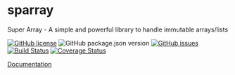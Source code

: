 # sparray
Super Array - A simple and powerful library to handle immutable arrays/lists

[![GitHub license](https://img.shields.io/github/license/pcandido/sparray)](https://github.com/pcandido/sparray/blob/master/LICENSE)
![GitHub package.json version](https://img.shields.io/github/package-json/v/pcandido/sparray)
[![GitHub issues](https://img.shields.io/github/issues/pcandido/sparray)](https://github.com/pcandido/sparray/issues)
[![Build Status](https://travis-ci.org/pcandido/sparray.svg?branch=master)](https://travis-ci.org/pcandido/sparray)
[![Coverage Status](https://coveralls.io/repos/github/pcandido/sparray/badge.svg?branch=master)](https://coveralls.io/github/pcandido/sparray?branch=master)

[Documentation](https://pcandido.github.io/sparray/)

